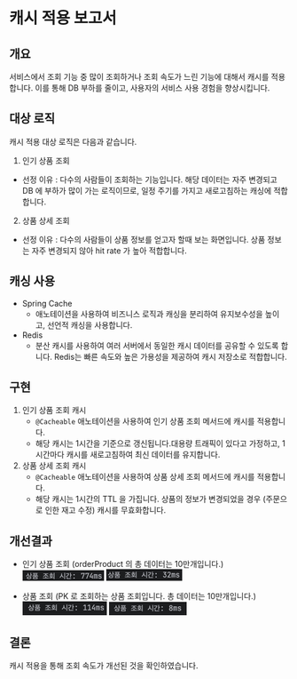 # 캐시 적용 보고서

## 개요

서비스에서 조회 기능 중 많이 조회하거나 조회 속도가 느린 기능에 대해서 캐시를 적용합니다. 이를 통해 DB 부하를 줄이고, 사용자의 서비스 사용 경험을 향상시킵니다.

## 대상 로직
캐시 적용 대상 로직은 다음과 같습니다.
1. 인기 상품 조회
- 선정 이유 : 다수의 사람들이 조회하는 기능입니다. 해당 데이터는 자주 변경되고 DB 에 부하가 많이 가는 로직이므로, 일정 주기를 가지고 새로고침하는 캐싱에 적합합니다.
2. 상품 상세 조회
- 선정 이유 : 다수의 사람들이 상품 정보를 얻고자 할때 보는 화면입니다. 상품 정보는 자주 변경되지 않아 hit rate 가 높아 적합합니다.

## 캐싱 사용
- Spring Cache
  - 애노테이션을 사용하여 비즈니스 로직과 캐싱을 분리하여 유지보수성을 높이고, 선언적 캐싱을 사용합니다.
- Redis
  - 분산 캐시를 사용하여 여러 서버에서 동일한 캐시 데이터를 공유할 수 있도록 합니다. Redis는 빠른 속도와 높은 가용성을 제공하여 캐시 저장소로 적합합니다.

## 구현
1. 인기 상품 조회 캐시
   - `@Cacheable` 애노테이션을 사용하여 인기 상품 조회 메서드에 캐시를 적용합니다.
   - 해당 캐시는 1시간을 기준으로 갱신됩니다.대용량 트래픽이 있다고 가정하고, 1시간마다 캐시를 새로고침하여 최신 데이터를 유지합니다.
2. 상품 상세 조회 캐시
   - `@Cacheable` 애노테이션을 사용하여 상품 상세 조회 메서드에 캐시를 적용합니다.
   - 해당 캐시는 1시간의 TTL 을 가집니다. 상품의 정보가 변경되었을 경우 (주문으로 인한 재고 수정) 캐시를 무효화합니다.


## 개선결과
- 인기 상품 조회 (orderProduct 의 총 데이터는 10만개입니다.)
![인기상품조회 캐시 적용 전](./인기상품_기존.png)
![인기상품조회 캐시 적용 후](./인기상품_캐시.png)

- 상품 조회 (PK 로 조회하는 상품 조회입니다. 총 데이터는 10만개입니다.)
![상품조회 캐시 적용 전](./상품조회_기존.png)
![상품조회 캐시 적용 후](./상품조회_캐시.png)

## 결론
캐시 적용을 통해 조회 속도가 개선된 것을 확인하였습니다.

